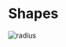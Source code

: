 # Shapes

![radius](https://user-images.githubusercontent.com/60515500/75190295-c1d07e00-572e-11ea-9fef-3c7868938ec4.gif)
